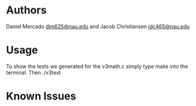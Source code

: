 # Authors
Daniel Mercado djm625@nau.edu and Jacob Christiansen jdc465@nau.edu

# Usage
To show the tests we generated for the v3math.c simply type make into the terminal. Then ./v3test 

# Known Issues
